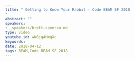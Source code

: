```yaml
---
title: " Getting to Know Your Rabbit - Code BEAM SF 2018
"
abstract: ""
speakers:
- _speakers/brett-cameron.md
type: video
youtube_id: wN0jqAHmqXc
keywords: 
date: 2018-04-12
tags: BEAM,Code BEAM SF 2018
---
```

